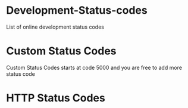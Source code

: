 # Development-Status-codes
List of online development status codes

# Custom Status Codes

Custom Status Codes starts at code 5000
and you are free to add more status code

# HTTP Status Codes



